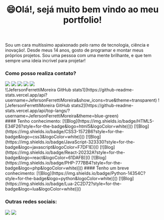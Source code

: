 <!-- WELLCOME -->
<body id="github-portfolio">
    <!-- MENU -->
    <header id="github-menu">
        <h1 class="title">😄Olá!, sejá muito bem vindo ao meu portfolio!</h1>
    </header>
    <!-- MAIN-CONTENT -->
    <main id="github-content">
        <section class="section-1">
            <p class="gh-description">
                Sou um cara muitíssimo apaixonado pelo ramo de tecnologia, ciência e inovação!.
                Desde meus 14 anos, gosto de programar e montar meus próprios projetos.
                Sou uma pessoa com uma mente brilhante, e que tem sempre uma ideia incrivel para projetar!
            </p>
            <div id="gh-contacts">
                <h3 class="sub-title">Como posso realiza contato?</h3>
                <img rel="Gmail" src="https://img.shields.io/badge/Gmail-D14836?style=for-the-badge&logo=gmail&logoColor=white">
                <img rel="WhatsApp" src="https://img.shields.io/badge/WhatsApp-25D366?style=for-the-badge&logo=whatsapp&logoColor=white" href="https://api.whatsapp.com/send?phone=5519989437565&text=Ol%C3%A1!%2C%20voc%C3%AA%20que%20veio%20pelo%20GitHub%2C%20esse%20%C3%A9%20meu%20contato%20oficial%20do%20WhatsApp!">
                <img rel="Facebook" src="https://img.shields.io/badge/Facebook-1877F2?style=for-the-badge&logo=facebook&logoColor=white">
                <img rel="Instagram" src="https://img.shields.io/badge/Instagram-E4405F?style=for-the-badge&logo=instagram&logoColor=white">
                <img rel="LinkedIn" src="https://img.shields.io/badge/LinkedIn-0077B5?style=for-the-badge&logo=linkedin&logoColor=white">
            </div>
        </section>
        <section class="section-2">
            ![JefersonFerrettiMoreira GitHub stats1](https://github-readme-stats.vercel.app/api?username=JefersonFerrettiMoreira&show_icons=true&theme=transparent)
            ![JefersonFerrettiMoreira GitHub stats2](https://github-readme-stats.vercel.app/api/top-langs/?username=JefersonFerrettiMoreira&theme=blue-green)
        </section>
        <section class="section-3">
            #### Tenho conhecimento:
            [![Blog](https://img.shields.io/badge/HTML5-E34F26?style=for-the-badge&logo=html5&logoColor=white)]()
            [![Blog](https://img.shields.io/badge/CSS3-1572B6?style=for-the-badge&logo=css3&logoColor=white)]()
            [![Blog](https://img.shields.io/badge/JavaScript-323330?style=for-the-badge&logo=javascript&logoColor=F7DF1E)]()
            [![Blog](https://img.shields.io/badge/React-20232A?style=for-the-badge&logo=react&logoColor=61DAFB)]()
            [![Blog](https://img.shields.io/badge/PHP-777BB4?style=for-the-badge&logo=php&logoColor=white)]()
            #### Tenho um breve conhecimento:
            [![Blog](https://img.shields.io/badge/Python-14354C?style=for-the-badge&logo=python&logoColor=white)]()
            [![Blog](https://img.shields.io/badge/Lua-2C2D72?style=for-the-badge&logo=lua&logoColor=white)]()
        </section>
    </main>
    <!-- END-CONTENT -->
    <footer id="github-endbar">
        <h3 class="sub-title">Outras redes sociais:</h3>
        <img rel="Pinterest" src="https://img.shields.io/badge/Pinterest-%23E60023.svg?&style=for-the-badge&logo=Pinterest&logoColor=white">
        <img rel="Discord" src="https://img.shields.io/badge/Discord-7289DA?style=for-the-badge&logo=discord&logoColor=white">
    </footer>
</body>

